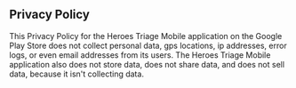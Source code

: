 ## Privacy Policy

This Privacy Policy for the Heroes Triage Mobile application on the Google Play Store does not collect personal data, gps locations, ip addresses, error logs, or even email addresses from its users. The Heroes Triage Mobile application also does not store data, does not share data, and does not sell data, because it isn't collecting data.  
